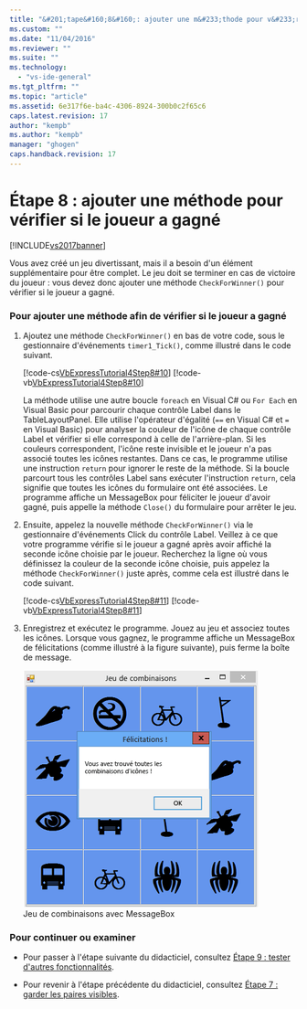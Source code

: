 ```yaml
---
title: "&#201;tape&#160;8&#160;: ajouter une m&#233;thode pour v&#233;rifier si le joueur a gagn&#233; | Microsoft Docs"
ms.custom: ""
ms.date: "11/04/2016"
ms.reviewer: ""
ms.suite: ""
ms.technology: 
  - "vs-ide-general"
ms.tgt_pltfrm: ""
ms.topic: "article"
ms.assetid: 6e317f6e-ba4c-4306-8924-300b0c2f65c6
caps.latest.revision: 17
author: "kempb"
ms.author: "kempb"
manager: "ghogen"
caps.handback.revision: 17
---
```

# &#201;tape&#160;8&#160;: ajouter une m&#233;thode pour v&#233;rifier si le joueur a gagn&#233;
[!INCLUDE[vs2017banner](../code-quality/includes/vs2017banner.md)]

Vous avez créé un jeu divertissant, mais il a besoin d'un élément supplémentaire pour être complet.  Le jeu doit se terminer en cas de victoire du joueur : vous devez donc ajouter une méthode `CheckForWinner()` pour vérifier si le joueur a gagné.  
  
### Pour ajouter une méthode afin de vérifier si le joueur a gagné  
  
1.  Ajoutez une méthode `CheckForWinner()` en bas de votre code, sous le gestionnaire d'événements `timer1_Tick()`, comme illustré dans le code suivant.  
  
     [!code-cs[VbExpressTutorial4Step8#10](../ide/codesnippet/CSharp/step-8-add-a-method-to-verify-whether-the-player-won_1.cs)]
     [!code-vb[VbExpressTutorial4Step8#10](../ide/codesnippet/VisualBasic/step-8-add-a-method-to-verify-whether-the-player-won_1.vb)]  
  
     La méthode utilise une autre boucle `foreach` en Visual C\# ou `For Each` en Visual Basic pour parcourir chaque contrôle Label dans le TableLayoutPanel.  Elle utilise l'opérateur d'égalité \(`==` en Visual C\# et `=` en Visual Basic\) pour analyser la couleur de l'icône de chaque contrôle Label et vérifier si elle correspond à celle de l'arrière\-plan.  Si les couleurs correspondent, l'icône reste invisible et le joueur n'a pas associé toutes les icônes restantes.  Dans ce cas, le programme utilise une instruction `return` pour ignorer le reste de la méthode.  Si la boucle parcourt tous les contrôles Label sans exécuter l'instruction `return`, cela signifie que toutes les icônes du formulaire ont été associées.  Le programme affiche un MessageBox pour féliciter le joueur d'avoir gagné, puis appelle la méthode `Close()` du formulaire pour arrêter le jeu.  
  
2.  Ensuite, appelez la nouvelle méthode `CheckForWinner()` via le gestionnaire d'événements Click du contrôle Label.  Veillez à ce que votre programme vérifie si le joueur a gagné après avoir affiché la seconde icône choisie par le joueur.  Recherchez la ligne où vous définissez la couleur de la seconde icône choisie, puis appelez la méthode `CheckForWinner()` juste après, comme cela est illustré dans le code suivant.  
  
     [!code-cs[VbExpressTutorial4Step8#11](../ide/codesnippet/CSharp/step-8-add-a-method-to-verify-whether-the-player-won_2.cs)]
     [!code-vb[VbExpressTutorial4Step8#11](../ide/codesnippet/VisualBasic/step-8-add-a-method-to-verify-whether-the-player-won_2.vb)]  
  
3.  Enregistrez et exécutez le programme.  Jouez au jeu et associez toutes les icônes.  Lorsque vous gagnez, le programme affiche un MessageBox de félicitations \(comme illustré à la figure suivante\), puis ferme la boîte de message.  
  
     ![Jeu de combinaisons avec MessageBox](../ide/media/express_tut4step8.png "Express\_Tut4Step8")  
Jeu de combinaisons avec MessageBox  
  
### Pour continuer ou examiner  
  
-   Pour passer à l'étape suivante du didacticiel, consultez [Étape 9 : tester d'autres fonctionnalités](../ide/step-9-try-other-features.md).  
  
-   Pour revenir à l'étape précédente du didacticiel, consultez [Étape 7 : garder les paires visibles](../Topic/Step%207:%20Keep%20Pairs%20Visible.md).